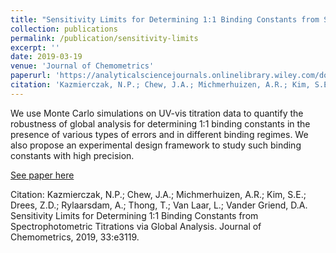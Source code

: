 ```yaml
---
title: "Sensitivity Limits for Determining 1:1 Binding Constants from Spectrophotometric Titrations via Global Analysis"
collection: publications
permalink: /publication/sensitivity-limits
excerpt: ''
date: 2019-03-19
venue: 'Journal of Chemometrics'
paperurl: 'https://analyticalsciencejournals.onlinelibrary.wiley.com/doi/full/10.1002/cem.3119'
citation: 'Kazmierczak, N.P.; Chew, J.A.; Michmerhuizen, A.R.; Kim, S.E.; Drees, Z.D.; Rylaarsdam, A.; Thong, T.; Van Laar, L.; Vander Griend, D.A. Sensitivity Limits for Determining 1:1 Binding Constants from Spectrophotometric Titrations via Global Analysis. Journal of Chemometrics, 2019, 33:e3119.'
---
```

We use Monte Carlo simulations on UV-vis titration data to quantify the robustness of global analysis for determining 1:1 binding constants in the presence of various types of errors and in different binding regimes. We also propose an experimental design framework to study such binding constants with high precision.

[See paper here](https://analyticalsciencejournals.onlinelibrary.wiley.com/doi/full/10.1002/cem.3119)

Citation: Kazmierczak, N.P.; Chew, J.A.; Michmerhuizen, A.R.; Kim, S.E.; Drees, Z.D.; Rylaarsdam, A.; Thong, T.; Van Laar, L.; Vander Griend, D.A. Sensitivity Limits for Determining 1:1 Binding Constants from Spectrophotometric Titrations via Global Analysis. Journal of Chemometrics, 2019, 33:e3119.
